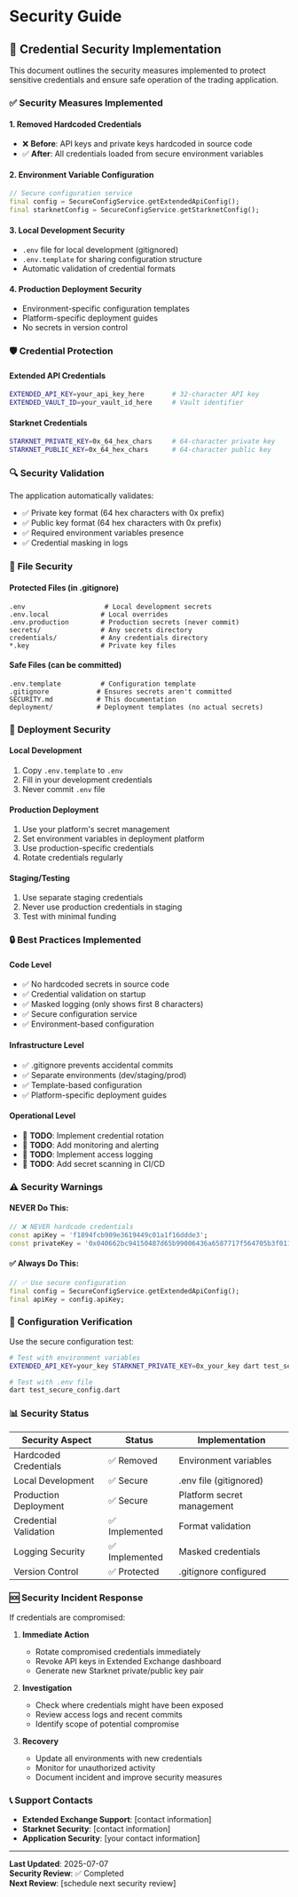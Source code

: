 # Security Guide

## 🔐 **Credential Security Implementation**

This document outlines the security measures implemented to protect sensitive credentials and ensure safe operation of the trading application.

### ✅ **Security Measures Implemented**

#### 1. **Removed Hardcoded Credentials**
- ❌ **Before**: API keys and private keys hardcoded in source code
- ✅ **After**: All credentials loaded from secure environment variables

#### 2. **Environment Variable Configuration**
```dart
// Secure configuration service
final config = SecureConfigService.getExtendedApiConfig();
final starknetConfig = SecureConfigService.getStarknetConfig();
```

#### 3. **Local Development Security**
- `.env` file for local development (gitignored)
- `.env.template` for sharing configuration structure
- Automatic validation of credential formats

#### 4. **Production Deployment Security**
- Environment-specific configuration templates
- Platform-specific deployment guides
- No secrets in version control

### 🛡️ **Credential Protection**

#### **Extended API Credentials**
```bash
EXTENDED_API_KEY=your_api_key_here       # 32-character API key
EXTENDED_VAULT_ID=your_vault_id_here     # Vault identifier
```

#### **Starknet Credentials**
```bash
STARKNET_PRIVATE_KEY=0x_64_hex_chars     # 64-character private key
STARKNET_PUBLIC_KEY=0x_64_hex_chars      # 64-character public key
```

### 🔍 **Security Validation**

The application automatically validates:
- ✅ Private key format (64 hex characters with 0x prefix)
- ✅ Public key format (64 hex characters with 0x prefix)
- ✅ Required environment variables presence
- ✅ Credential masking in logs

### 📁 **File Security**

#### **Protected Files** (in .gitignore)
```
.env                    # Local development secrets
.env.local             # Local overrides
.env.production        # Production secrets (never commit)
secrets/               # Any secrets directory
credentials/           # Any credentials directory
*.key                  # Private key files
```

#### **Safe Files** (can be committed)
```
.env.template          # Configuration template
.gitignore            # Ensures secrets aren't committed
SECURITY.md           # This documentation
deployment/           # Deployment templates (no actual secrets)
```

### 🚀 **Deployment Security**

#### **Local Development**
1. Copy `.env.template` to `.env`
2. Fill in your development credentials
3. Never commit `.env` file

#### **Production Deployment**
1. Use your platform's secret management
2. Set environment variables in deployment platform
3. Use production-specific credentials
4. Rotate credentials regularly

#### **Staging/Testing**
1. Use separate staging credentials
2. Never use production credentials in staging
3. Test with minimal funding

### 🔒 **Best Practices Implemented**

#### **Code Level**
- ✅ No hardcoded secrets in source code
- ✅ Credential validation on startup
- ✅ Masked logging (only shows first 8 characters)
- ✅ Secure configuration service
- ✅ Environment-based configuration

#### **Infrastructure Level**
- ✅ .gitignore prevents accidental commits
- ✅ Separate environments (dev/staging/prod)
- ✅ Template-based configuration
- ✅ Platform-specific deployment guides

#### **Operational Level**
- 🔄 **TODO**: Implement credential rotation
- 🔄 **TODO**: Add monitoring and alerting
- 🔄 **TODO**: Implement access logging
- 🔄 **TODO**: Add secret scanning in CI/CD

### ⚠️ **Security Warnings**

#### **NEVER Do This:**
```dart
// ❌ NEVER hardcode credentials
const apiKey = 'f1894fcb909e3619449c01a1f16ddde3';
const privateKey = '0x040662bc94150487d65b99006436a6587717f564705b3f011f673efaf9b7814d';
```

#### **✅ Always Do This:**
```dart
// ✅ Use secure configuration
final config = SecureConfigService.getExtendedApiConfig();
final apiKey = config.apiKey;
```

### 🔧 **Configuration Verification**

Use the secure configuration test:
```bash
# Test with environment variables
EXTENDED_API_KEY=your_key STARKNET_PRIVATE_KEY=0x_your_key dart test_secure_config.dart

# Test with .env file
dart test_secure_config.dart
```

### 📊 **Security Status**

| Security Aspect | Status | Implementation |
|-----------------|--------|----------------|
| Hardcoded Credentials | ✅ Removed | Environment variables |
| Local Development | ✅ Secure | .env file (gitignored) |
| Production Deployment | ✅ Secure | Platform secret management |
| Credential Validation | ✅ Implemented | Format validation |
| Logging Security | ✅ Implemented | Masked credentials |
| Version Control | ✅ Protected | .gitignore configured |

### 🆘 **Security Incident Response**

If credentials are compromised:

1. **Immediate Action**
   - Rotate compromised credentials immediately
   - Revoke API keys in Extended Exchange dashboard
   - Generate new Starknet private/public key pair

2. **Investigation**
   - Check where credentials might have been exposed
   - Review access logs and recent commits
   - Identify scope of potential compromise

3. **Recovery**
   - Update all environments with new credentials
   - Monitor for unauthorized activity
   - Document incident and improve security measures

### 📞 **Support Contacts**

- **Extended Exchange Support**: [contact information]
- **Starknet Security**: [contact information]
- **Application Security**: [your contact information]

---

**Last Updated**: 2025-07-07  
**Security Review**: ✅ Completed  
**Next Review**: [schedule next security review]